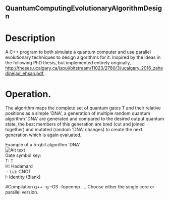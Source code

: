 ## QuantumComputingEvolutionaryAlgorithmDesign

# Description
A C++ program to both simulate a quantum computer and use parallel evolutionary techniques to design algorithms for it. Inspired by the ideas in the following PhD thesis, but implemented entirely originally, http://theses.ucalgary.ca/jspui/bitstream/11023/2780/3/ucalgary_2016_zahedinejad_ehsan.pdf,.

# Operation.
The algorithm maps the complete set of quantum gates T and their relative positions as a simple 'DNA', a generation of multiple random quantum algorithm 'DNA' are generated and compared to the desired output quantum state, the best members of this generation are bred (cut and joined together) and mutated (random 'DNA' changes) to create the next generation which is again evaluated.

Example of a 5-qbit algorithm 'DNA'  
![Alt text](DNA_example.png?raw=true "Optional Title")  
Gate symbol key:  
T: T  
H: Hadamard  
.- (+): CNOT  
I: Identity (Blank)

#Compilation
g++ -g -O3 -fopenmp ....
Choose either the single core or parallel version.

